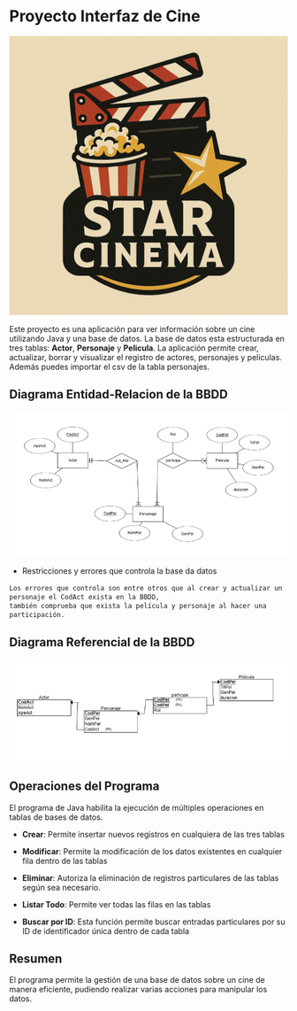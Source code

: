 # Proyecto Interfaz de Cine
![Imagen de Portada](PortadaBBDD.png)

Este proyecto es una aplicación para ver información sobre un cine utilizando Java y una base de datos. La base de datos esta estructurada en tres tablas: **Actor**, **Personaje** y **Pelicula**. La aplicación permite crear, actualizar, borrar y visualizar el registro de actores, personajes y peliculas. Además puedes importar el csv de la tabla personajes.

## Diagrama Entidad-Relacion de la BBDD
![Imagen del Diagrama](DiagramaBBDD.png)

- Restricciones y errores que controla la base da datos
```
Los errores que controla son entre otros que al crear y actualizar un personaje el CodAct exista en la BBDD,
también comprueba que exista la película y personaje al hacer una participación.
```
## Diagrama Referencial de la BBDD
![Imagen del Diagrama2](DiagramaReferencial.png)

## Operaciones del Programa
El programa de Java habilita la ejecución de múltiples operaciones en tablas de bases de datos.

- **Crear**: Permite insertar nuevos registros en cualquiera de las tres tablas

- **Modificar**: Permite la modificación de los datos existentes en cualquier fila dentro de las tablas

- **Eliminar**: Autoriza la eliminación de registros particulares de las tablas según sea necesario.

- **Listar Todo**: Permite ver todas las filas en las tablas

- **Buscar por ID**: Esta función permite buscar entradas particulares por su ID de identificador única dentro de cada tabla
  
## Resumen
El programa permite la gestión de una base de datos sobre un cine de manera eficiente, pudiendo realizar varias acciones para manipular los datos.

